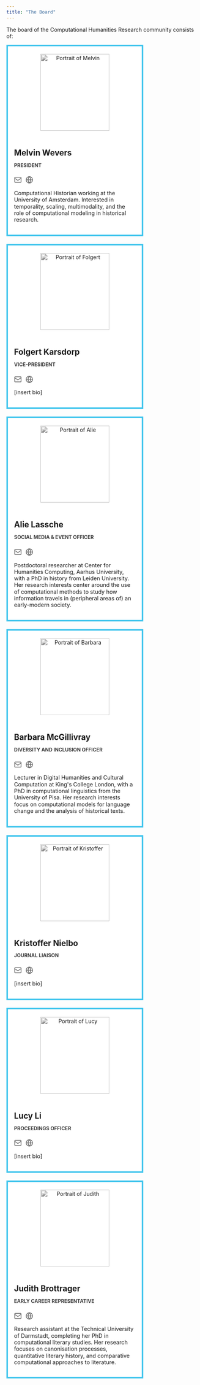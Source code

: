 ```yaml
---
title: "The Board"
---
```


<style>
h1 {
  margin-bottom: 1.5rem;
  text-align: center;
  font-weight: normal;
  letter-spacing: 0.3px;
}

.grid {
    display: grid;
    grid-template-columns: repeat(auto-fit, minmax(250px, 1fr));
    gap: 20px;
    padding: 0px;
    padding-bottom: 20px;
    max-width: calc(3 * 350px); /* Max 3 columns */
}

.profile-card {
  background-color: white;
  border-radius: 0;
  overflow: hidden;
  max-width: 350px;
  border: 4px solid #41C5ED;
}

.profile-card:hover {
  box-shadow: 0 3px 6px rgba(0,0,0,0.12);
}

.profile-image-container {
  padding-top: 20px; /* Add space above the image */
  text-align: center; /* Center the image horizontally */
}

.profile-image {
  width: 180px; /* Square image */
  height: 200px;
  object-fit: cover;
  display: block;
  margin: 0 auto; /* Center the image */
  /* Make BW: https://www.w3schools.com/howto/howto_css_image_bw.asp */
  -webkit-filter: grayscale(100%); /* Safari 6.0 - 9.0 */
  filter: grayscale(100%);
}

.profile-details {
  padding: 1rem;
  font-size: 0.8rem;
}

.profile-name {
  font-size: 1.3rem;
  font-weight: bold;
  margin-bottom: 0.25rem;
}

.profile-title {
  color: #3b3b3b;
  font-size: 0.8rem;
  font-weight: 700;
  text-transform: uppercase;
}

/* Modified profile-mail and profile-link to use icons */
.profile-mail, .profile-link {
  display: inline-block;
  margin-right: 6px;
  margin-top: 0.5rem;
  color: #666;
  transition: color 0.2s ease;
}

.profile-mail:hover, .profile-link:hover {
  color: #41C5ED;
}

.profile-mail svg, .profile-link svg {
  width: 20px;
  height: 20px;
}

.profile-bio {
  font-size: 0.9rem;
  line-height: 1.2;
  margin-top: 0.8rem;
}

/* Responsive Fixes */
@media (max-width: 1024px) {
  .container {
    max-width: 100%;
  }
}

@media (max-width: 768px) {
  .grid {
    grid-template-columns: repeat(auto-fill, minmax(220px, 1fr));
  }
  
  .profile-card {
    max-width: 220px;
  }
  
  .profile-image {
    width: 180px;
    height: 180px;
  }
}

@media (max-width: 480px) {
  .grid {
    grid-template-columns: 1fr;
  }
  
  .profile-card {
    max-width: 100%;
  }
  
  .profile-image {
    width: 240px;
    height: 240px;
  }
}
</style>

The board of the Computational Humanities Research community consists of:
    <div class="grid">
      <!-- profile 1 -->
      <div class="profile-card">
       <div class="profile-image-container">
        <img class="profile-image" src="/images/about/board/Melvin.jpg" alt="Portrait of Melvin">
        </div>
        <div class="profile-details">
          <h2 class="profile-name">Melvin Wevers</h2>
          <p class="profile-title">President</p>
          <a href="mailto: melvin@computational-humanities-research.org" title="Email" class="profile-mail">
            <svg xmlns="http://www.w3.org/2000/svg" viewBox="0 0 24 24" fill="none" stroke="currentColor" stroke-width="2" stroke-linecap="round" stroke-linejoin="round">
            <rect x="2" y="4" width="20" height="16" rx="2" ry="2"></rect>
            <path d="M22 7l-10 7L2 7"></path>
          </svg>
          </a>
           <a href="http://www.melvinwevers.nl" target="_blank" rel="noopener noreferrer" title="Website" class="profile-link">
        <svg xmlns="http://www.w3.org/2000/svg" viewBox="0 0 24 24" fill="none" stroke="currentColor" stroke-width="2" stroke-linecap="round" stroke-linejoin="round">
          <circle cx="12" cy="12" r="10"></circle>
          <line x1="2" y1="12" x2="22" y2="12"></line>
          <path d="M12 2a15.3 15.3 0 014 10 15.3 15.3 0 01-4 10 15.3 15.3 0 01-4-10 15.3 15.3 0 014-10z"></path>
        </svg>
          </a>
          <p class="profile-bio">Computational Historian working at the University of Amsterdam. Interested in temporality, scaling, multimodality, and the role of computational modeling in historical research.</p>
        </div>
      </div>
      <!-- profile 2 -->
      <div class="profile-card">
       <div class="profile-image-container">
        <img class="profile-image" src="/images/about/board/place_holder.png" alt="Portrait of Folgert">
        </div>
        <div class="profile-details">
          <h2 class="profile-name">Folgert Karsdorp</h2>
          <p class="profile-title">Vice-President</p>
                    <a href="mailto: folgert@computational-humanities-research.org" title="Email" class="profile-mail">
            <svg xmlns="http://www.w3.org/2000/svg" viewBox="0 0 24 24" fill="none" stroke="currentColor" stroke-width="2" stroke-linecap="round" stroke-linejoin="round">
            <rect x="2" y="4" width="20" height="16" rx="2" ry="2"></rect>
            <path d="M22 7l-10 7L2 7"></path>
          </svg>
          </a>
           <a href="https://www.karsdorp.io/" target="_blank" rel="noopener noreferrer" title="Website" class="profile-link">
        <svg xmlns="http://www.w3.org/2000/svg" viewBox="0 0 24 24" fill="none" stroke="currentColor" stroke-width="2" stroke-linecap="round" stroke-linejoin="round">
          <circle cx="12" cy="12" r="10"></circle>
          <line x1="2" y1="12" x2="22" y2="12"></line>
          <path d="M12 2a15.3 15.3 0 014 10 15.3 15.3 0 01-4 10 15.3 15.3 0 01-4-10 15.3 15.3 0 014-10z"></path>
        </svg>
          </a>
          <p class="profile-bio">[insert bio]</p>
        </div>
      </div>
      <!-- profile 3 -->
      <div class="profile-card">
       <div class="profile-image-container">
        <img class="profile-image" src="/images/about/board/Alie.jpeg" alt="Portrait of Alie">
        </div>
        <div class="profile-details">
          <h2 class="profile-name">Alie Lassche</h2>
          <p class="profile-title">Social Media & Event Officer</p>
           <a href="mailto: alie@computational-humanities-research.org" title="Email" class="profile-mail">
            <svg xmlns="http://www.w3.org/2000/svg" viewBox="0 0 24 24" fill="none" stroke="currentColor" stroke-width="2" stroke-linecap="round" stroke-linejoin="round">
            <rect x="2" y="4" width="20" height="16" rx="2" ry="2"></rect>
            <path d="M22 7l-10 7L2 7"></path>
          </svg>
          </a>
           <a href="https://pure.au.dk/portal/en/persons/a.w.lassche%40cas.au.dk" target="_blank" rel="noopener noreferrer" title="Website" class="profile-link">
        <svg xmlns="http://www.w3.org/2000/svg" viewBox="0 0 24 24" fill="none" stroke="currentColor" stroke-width="2" stroke-linecap="round" stroke-linejoin="round">
          <circle cx="12" cy="12" r="10"></circle>
          <line x1="2" y1="12" x2="22" y2="12"></line>
          <path d="M12 2a15.3 15.3 0 014 10 15.3 15.3 0 01-4 10 15.3 15.3 0 01-4-10 15.3 15.3 0 014-10z"></path>
        </svg>
          </a>
          <p class="profile-bio">Postdoctoral researcher at Center for Humanities Computing, Aarhus University, with a PhD in history from Leiden University. Her research interests center around the use of computational methods to study how information travels in (peripheral areas of) an early-modern society.</p>
        </div>
      </div>
      <!-- profile 4 -->
      <!-- profile 2 -->
      <div class="profile-card">
       <div class="profile-image-container">
        <img class="profile-image" src="/images/about/board/Barbara.jpg" alt="Portrait of Barbara">
        </div>
        <div class="profile-details">
          <h2 class="profile-name">Barbara McGillivray</h2>
          <p class="profile-title">Diversity and Inclusion Officer</p>
            <a href="mailto: barbara@computational-humanities-research.org" title="Email" class="profile-mail">
            <svg xmlns="http://www.w3.org/2000/svg" viewBox="0 0 24 24" fill="none" stroke="currentColor" stroke-width="2" stroke-linecap="round" stroke-linejoin="round">
            <rect x="2" y="4" width="20" height="16" rx="2" ry="2"></rect>
            <path d="M22 7l-10 7L2 7"></path>
          </svg>
          </a>
                <a href="https://www.kcl.ac.uk/people/barbara-mcgillivray" target="_blank" rel="noopener noreferrer" title="Website" class="profile-link">
        <svg xmlns="http://www.w3.org/2000/svg" viewBox="0 0 24 24" fill="none" stroke="currentColor" stroke-width="2" stroke-linecap="round" stroke-linejoin="round">
          <circle cx="12" cy="12" r="10"></circle>
          <line x1="2" y1="12" x2="22" y2="12"></line>
          <path d="M12 2a15.3 15.3 0 014 10 15.3 15.3 0 01-4 10 15.3 15.3 0 01-4-10 15.3 15.3 0 014-10z"></path>
        </svg>
      </a>
          <p class="profile-bio">Lecturer in Digital Humanities and Cultural Computation at King's College London, with a PhD in computational linguistics from the University of Pisa. Her research interests focus on computational models for language change and the analysis of historical texts.</p>
        </div>
      </div>
      <!-- profile 5 -->
      <div class="profile-card">
       <div class="profile-image-container">
        <img class="profile-image" src="/images/about/board/place_holder.png" alt="Portrait of Kristoffer">
        </div>
        <div class="profile-details">
          <h2 class="profile-name">Kristoffer Nielbo</h2>
          <p class="profile-title">Journal Liaison</p>
            <a href="mailto: kristoffer@computational-humanities-research.org" title="Email" class="profile-mail">
            <svg xmlns="http://www.w3.org/2000/svg" viewBox="0 0 24 24" fill="none" stroke="currentColor" stroke-width="2" stroke-linecap="round" stroke-linejoin="round">
            <rect x="2" y="4" width="20" height="16" rx="2" ry="2"></rect>
            <path d="M22 7l-10 7L2 7"></path>
          </svg>
          </a>
           <a href="https://pure.au.dk/portal/da/persons/kln%40cas.au.dk" target="_blank" rel="noopener noreferrer" title="Website" class="profile-link">
        <svg xmlns="http://www.w3.org/2000/svg" viewBox="0 0 24 24" fill="none" stroke="currentColor" stroke-width="2" stroke-linecap="round" stroke-linejoin="round">
          <circle cx="12" cy="12" r="10"></circle>
          <line x1="2" y1="12" x2="22" y2="12"></line>
          <path d="M12 2a15.3 15.3 0 014 10 15.3 15.3 0 01-4 10 15.3 15.3 0 01-4-10 15.3 15.3 0 014-10z"></path>
        </svg>
          </a>
          <p class="profile-bio">[insert bio]</p>
        </div>
      </div>
            <!-- profile 6 NB !! MAIL:TO AND WEBSITE-->
        <div class="profile-card">
       <div class="profile-image-container">
        <img class="profile-image" src="/images/about/board/place_holder.png" alt="Portrait of Lucy">
        </div>
        <div class="profile-details">
          <h2 class="profile-name">Lucy Li </h2>
          <p class="profile-title">Proceedings Officer</p>
            <a href="mailto: lucy@computational-humanities-research.org" title="Email" class="profile-mail"> 
            <svg xmlns="http://www.w3.org/2000/svg" viewBox="0 0 24 24" fill="none" stroke="currentColor" stroke-width="2" stroke-linecap="round" stroke-linejoin="round">
            <rect x="2" y="4" width="20" height="16" rx="2" ry="2"></rect>
            <path d="M22 7l-10 7L2 7"></path>
          </svg>
          </a>
           <a href="https://lucy3.github.io/" target="_blank" rel="noopener noreferrer" title="Website" class="profile-link">
        <svg xmlns="http://www.w3.org/2000/svg" viewBox="0 0 24 24" fill="none" stroke="currentColor" stroke-width="2" stroke-linecap="round" stroke-linejoin="round">
          <circle cx="12" cy="12" r="10"></circle>
          <line x1="2" y1="12" x2="22" y2="12"></line>
          <path d="M12 2a15.3 15.3 0 014 10 15.3 15.3 0 01-4 10 15.3 15.3 0 01-4-10 15.3 15.3 0 014-10z"></path>
        </svg>
          </a>
          <p class="profile-bio">[insert bio]</p>
        </div>
      </div>
            <!-- profile 7 NB !! MAIL:TO AND WEBSITE-->
        <div class="profile-card">
       <div class="profile-image-container">
        <img class="profile-image" src="/images/about/board/Judith.jpg" alt="Portrait of Judith">
        </div>
        <div class="profile-details">
          <h2 class="profile-name">Judith Brottrager</h2>
          <p class="profile-title">Early Career Representative</p>
            <a href="mailto: judith@computational-humanities-research.org" title="Email" class="profile-mail"> 
            <svg xmlns="http://www.w3.org/2000/svg" viewBox="0 0 24 24" fill="none" stroke="currentColor" stroke-width="2" stroke-linecap="round" stroke-linejoin="round">
            <rect x="2" y="4" width="20" height="16" rx="2" ry="2"></rect>
            <path d="M22 7l-10 7L2 7"></path>
          </svg>
          </a>
           <a href="#https://www.linglit.tu-darmstadt.de/institutlinglit/mitarbeitende/brottrager/index.en.jsp" target="_blank" rel="noopener noreferrer" title="Website" class="profile-link">
        <svg xmlns="http://www.w3.org/2000/svg" viewBox="0 0 24 24" fill="none" stroke="currentColor" stroke-width="2" stroke-linecap="round" stroke-linejoin="round">
          <circle cx="12" cy="12" r="10"></circle>
          <line x1="2" y1="12" x2="22" y2="12"></line>
          <path d="M12 2a15.3 15.3 0 014 10 15.3 15.3 0 01-4 10 15.3 15.3 0 01-4-10 15.3 15.3 0 014-10z"></path>
        </svg>
          </a>
          <p class="profile-bio">Research assistant at the Technical University of Darmstadt, completing her PhD in computational literary studies. Her research focuses on canonisation processes, quantitative literary history, and comparative computational approaches to literature.</p>
        </div>
      </div>
      </div>